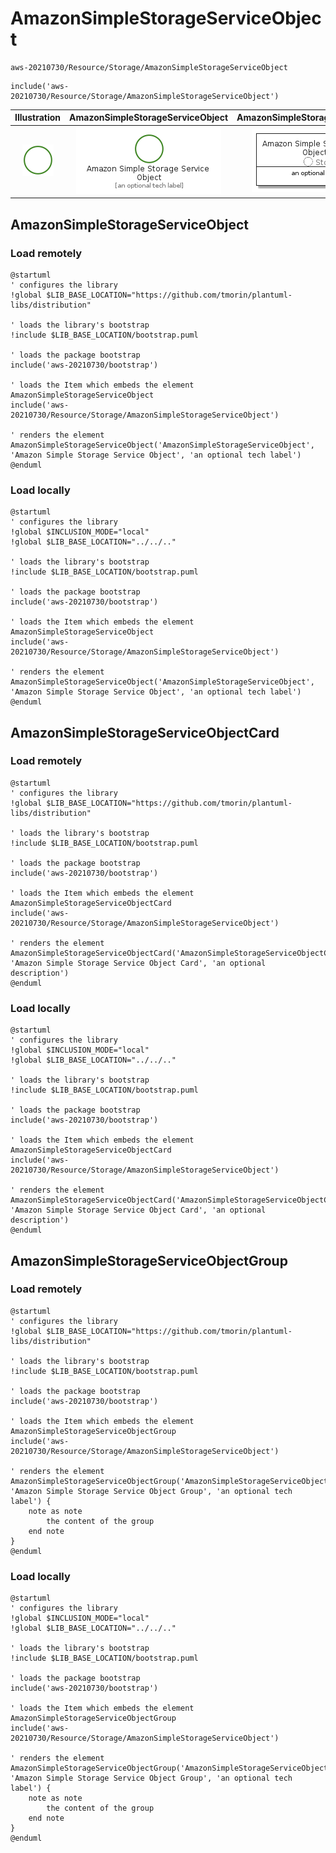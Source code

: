# AmazonSimpleStorageServiceObject


```text
aws-20210730/Resource/Storage/AmazonSimpleStorageServiceObject
```

```text
include('aws-20210730/Resource/Storage/AmazonSimpleStorageServiceObject')
```



| Illustration | AmazonSimpleStorageServiceObject | AmazonSimpleStorageServiceObjectCard | AmazonSimpleStorageServiceObjectGroup |
| :---: | :---: | :---: | :---: |
| ![illustration for Illustration](../../../aws-20210730/Resource/Storage/AmazonSimpleStorageServiceObject.png) | ![illustration for AmazonSimpleStorageServiceObject](../../../aws-20210730/Resource/Storage/AmazonSimpleStorageServiceObject.Local.png) | ![illustration for AmazonSimpleStorageServiceObjectCard](../../../aws-20210730/Resource/Storage/AmazonSimpleStorageServiceObjectCard.Local.png) | ![illustration for AmazonSimpleStorageServiceObjectGroup](../../../aws-20210730/Resource/Storage/AmazonSimpleStorageServiceObjectGroup.Local.png) |




## AmazonSimpleStorageServiceObject

### Load remotely
```plantuml
@startuml
' configures the library
!global $LIB_BASE_LOCATION="https://github.com/tmorin/plantuml-libs/distribution"

' loads the library's bootstrap
!include $LIB_BASE_LOCATION/bootstrap.puml

' loads the package bootstrap
include('aws-20210730/bootstrap')

' loads the Item which embeds the element AmazonSimpleStorageServiceObject
include('aws-20210730/Resource/Storage/AmazonSimpleStorageServiceObject')

' renders the element
AmazonSimpleStorageServiceObject('AmazonSimpleStorageServiceObject', 'Amazon Simple Storage Service Object', 'an optional tech label')
@enduml
```

### Load locally
```plantuml
@startuml
' configures the library
!global $INCLUSION_MODE="local"
!global $LIB_BASE_LOCATION="../../.."

' loads the library's bootstrap
!include $LIB_BASE_LOCATION/bootstrap.puml

' loads the package bootstrap
include('aws-20210730/bootstrap')

' loads the Item which embeds the element AmazonSimpleStorageServiceObject
include('aws-20210730/Resource/Storage/AmazonSimpleStorageServiceObject')

' renders the element
AmazonSimpleStorageServiceObject('AmazonSimpleStorageServiceObject', 'Amazon Simple Storage Service Object', 'an optional tech label')
@enduml
```

## AmazonSimpleStorageServiceObjectCard

### Load remotely
```plantuml
@startuml
' configures the library
!global $LIB_BASE_LOCATION="https://github.com/tmorin/plantuml-libs/distribution"

' loads the library's bootstrap
!include $LIB_BASE_LOCATION/bootstrap.puml

' loads the package bootstrap
include('aws-20210730/bootstrap')

' loads the Item which embeds the element AmazonSimpleStorageServiceObjectCard
include('aws-20210730/Resource/Storage/AmazonSimpleStorageServiceObject')

' renders the element
AmazonSimpleStorageServiceObjectCard('AmazonSimpleStorageServiceObjectCard', 'Amazon Simple Storage Service Object Card', 'an optional description')
@enduml
```

### Load locally
```plantuml
@startuml
' configures the library
!global $INCLUSION_MODE="local"
!global $LIB_BASE_LOCATION="../../.."

' loads the library's bootstrap
!include $LIB_BASE_LOCATION/bootstrap.puml

' loads the package bootstrap
include('aws-20210730/bootstrap')

' loads the Item which embeds the element AmazonSimpleStorageServiceObjectCard
include('aws-20210730/Resource/Storage/AmazonSimpleStorageServiceObject')

' renders the element
AmazonSimpleStorageServiceObjectCard('AmazonSimpleStorageServiceObjectCard', 'Amazon Simple Storage Service Object Card', 'an optional description')
@enduml
```

## AmazonSimpleStorageServiceObjectGroup

### Load remotely
```plantuml
@startuml
' configures the library
!global $LIB_BASE_LOCATION="https://github.com/tmorin/plantuml-libs/distribution"

' loads the library's bootstrap
!include $LIB_BASE_LOCATION/bootstrap.puml

' loads the package bootstrap
include('aws-20210730/bootstrap')

' loads the Item which embeds the element AmazonSimpleStorageServiceObjectGroup
include('aws-20210730/Resource/Storage/AmazonSimpleStorageServiceObject')

' renders the element
AmazonSimpleStorageServiceObjectGroup('AmazonSimpleStorageServiceObjectGroup', 'Amazon Simple Storage Service Object Group', 'an optional tech label') {
    note as note
        the content of the group
    end note
}
@enduml
```

### Load locally
```plantuml
@startuml
' configures the library
!global $INCLUSION_MODE="local"
!global $LIB_BASE_LOCATION="../../.."

' loads the library's bootstrap
!include $LIB_BASE_LOCATION/bootstrap.puml

' loads the package bootstrap
include('aws-20210730/bootstrap')

' loads the Item which embeds the element AmazonSimpleStorageServiceObjectGroup
include('aws-20210730/Resource/Storage/AmazonSimpleStorageServiceObject')

' renders the element
AmazonSimpleStorageServiceObjectGroup('AmazonSimpleStorageServiceObjectGroup', 'Amazon Simple Storage Service Object Group', 'an optional tech label') {
    note as note
        the content of the group
    end note
}
@enduml
```

